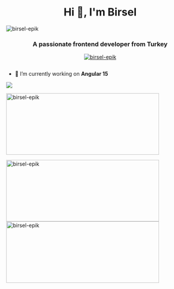 <h1 align="center">Hi 👋, I'm Birsel</h1>
<p align="left"> <img src="https://komarev.com/ghpvc/?username=birsel-epik&label=Profile%20views&color=0e75b6&style=flat" alt="birsel-epik" /> </p>
<h3 align="center">A passionate frontend developer from Turkey</h3>

<p align="center"> <a href="https://github.com/ryo-ma/github-profile-trophy"><img src="https://github-profile-trophy.vercel.app/?username=birsel-epik&theme=onedark&column=7" alt="birsel-epik" /></a> </p>

<p align="left"> <a href="https://twitter.com/" target="blank"><img src="https://img.shields.io/twitter/follow/?logo=twitter&style=for-the-badge" alt="" /></a> </p>

- 🔭 I’m currently working on **Angular 15**

<p align="left">
  <a href="https://skillicons.dev">
    <img src="https://skillicons.dev/icons?i=angular,ts,jquery,materialui,bootstrap,tailwind,html,css,sass,visualstudio,vscode,mysql,postgres,mongodb,ai,ps,pr,ae,wordpress,figma,git,github,powershell"/>
  </a>
</p>

<p><img align="center" width="410" height="165" src="https://github-readme-stats.vercel.app/api/top-langs?username=birsel-epik&show_icons=true&locale=en&layout=compact&theme=radical" alt="birsel-epik" /></p>

<p><img align="left" width="410" height="165" src="https://github-readme-streak-stats.herokuapp.com/?user=birsel-epik&show_icons=true&theme=radical" alt="birsel-epik" /></p>

<p><img align="center" width="410" height="165" src="https://github-readme-stats.vercel.app/api?username=birsel-epik&show_icons=true&locale=en&theme=radical" alt="birsel-epik" /></p>
